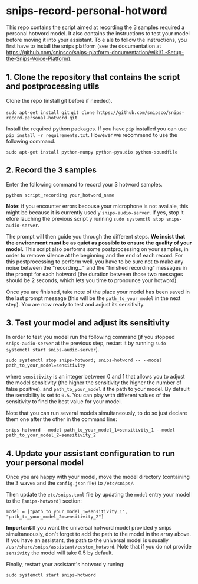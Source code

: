 # snips-record-personal-hotword

This repo contains the script aimed at recording the 3 samples required a personal hotword model. 
It also contains the instructions to test your model before moving it into your assistant. To e ale to follow the instructions, you first have to install the snips platform (see the documentation at https://github.com/snipsco/snips-platform-documentation/wiki/1.-Setup-the-Snips-Voice-Platform).

## 1. Clone the repository that contains the script and postprocessing utils

Clone the repo (install git before if needed).

```sudo apt-get install git```
```git clone https://github.com/snipsco/snips-record-personal-hotword.git```

Install the required python packages. If you have `pip` installed you can use `pip install -r requirements.txt`. However we recommend to use the following command.

```sudo apt-get install python-numpy python-pyaudio python-soundfile```


## 2. Record the 3 samples

Enter the following command to record your 3 hotword samples.

```python script_recording your_hotword_name```

**Note**: if you encounter errors becouse your microphone is not availale, this might be because it is currently used y `snips-audio-server`. If yes, stop it efore lauching the previous script y running `sudo systemctl stop snips-audio-server`.

The prompt will then guide you through the different steps. **We insist that the environment must 
be as quiet as possible to ensure the quality of your model.**
This script also performs some postprocessing on your samples, in order to remove silence at the beginning and the end of each record. 
For this postprocessing to perform well, you have to be sure not to make any noise between the 
"recording..." and the "finished recording" messages in the prompt for each hotword (the duration between those two messages should be 2 seconds, 
which lets you time to pronounce your hotword). 

Once you are finished, take note of the place your model has been saved in the last prompt message (this will be the `path_to_your_model` in the next step). You are now ready to test and adjust its sensitivity.

## 3. Test your model and adjust its sensitivity

In order to test you model run the following command (if you stopped `snips-audio-server` at the previous step, restart it by running `sudo systemctl start snips-audio-server`).

```sudo systemctl stop snips-hotword; snips-hotword -- --model path_to_your_model=sensitivity```

where `sensitivity` is an integer between 0 and 1 that allows you to adjust the model sensitivity (the higher the sensitivity the higher the number of false positive).
 and `path_to_your_model` it the path to your model. By default the sensibility is set to `0.5`. You can play with different values of the sensitivity to find the best value for your model.

Note that you can run several models simultaneously, to do so just declare them one after the other in the command line:

```snips-hotword --model path_to_your_model_1=sensitivity_1 --model path_to_your_model_2=sensitivity_2```

## 4. Update your assistant configuration to run your personal model

Once you are happy with your model, move the model directory (containing the 3 waves and the `config.json` file) to `/etc/snips/`.

Then update the `etc/snips.toml` file by updating the `model` entry your model to the `[snips-hotword]` section:

```
model = ["path_to_your_model_1=sensitivity_1", "path_to_your_model_2=sensitivity_2"]
```

**Important**:If you want the universal hotword model provided y snips simultaneously, don't forget to add the path to the model in the array above. If you have an assistant, the path to the universal model is ususally `/usr/share/snips/assistant/custom_hotword`.
Note that if you do not provide `sensivity` the model will take 0.5 by default.

Finally, restart your assistant's hotword y runing:

```sudo systemctl start snips-hotword```


